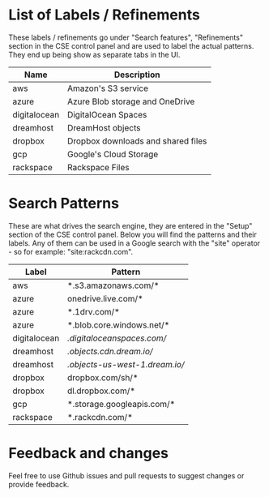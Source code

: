 # List of Labels / Refinements
These labels / refinements go under "Search features", "Refinements" section
in the CSE control panel and are used to label the actual patterns. They end up
being show as separate tabs in the UI.

| Name         |  Description                       |
|--------------|------------------------------------|
| aws          | Amazon's S3 service                |
| azure        | Azure Blob storage and OneDrive    |
| digitalocean | DigitalOcean Spaces                |
| dreamhost    | DreamHost objects                  |
| dropbox      | Dropbox downloads and shared files |
| gcp          | Google's Cloud Storage             |
| rackspace    | Rackspace Files                    |

# Search Patterns
These are what drives the search engine, they are entered in the "Setup" section
of the CSE control panel. Below you will find the patterns and their labels.
Any of them can be used in a Google search with the "site" operator - so for
example: "site:rackcdn.com".

|  Label       | Pattern                        |
|--------------|--------------------------------|
| aws          | \*.s3.amazonaws.com/*          |
| azure        | onedrive.live.com/*            |
| azure        | \*.1drv.com/*                  |
| azure        | \*.blob.core.windows.net/*     |
| digitalocean | *.digitaloceanspaces.com/*     |
| dreamhost    | *.objects.cdn.dream.io/*       |
| dreamhost    | *.objects-us-west-1.dream.io/* |
| dropbox      | dropbox.com/sh/*               |
| dropbox      | dl.dropbox.com/*               |
| gcp          | \*.storage.googleapis.com/*    |
| rackspace    | \*.rackcdn.com/*               |

# Feedback and changes
Feel free to use Github issues and pull requests to suggest changes or
provide feedback.
